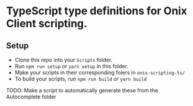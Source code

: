 # TypeScript type definitions for Onix Client scripting.

## Setup
- Clone this repo into your `Scripts` folder.
- Run `npm run setup` or `yarn setup` in this folder.
- Make your scripts in their corresponding folers in `onix-scripting-ts/`
- To build your scripts, run `npm run build` or `yarn build`

TODO: Make a script to automatically generate these from the Autocomplete folder
